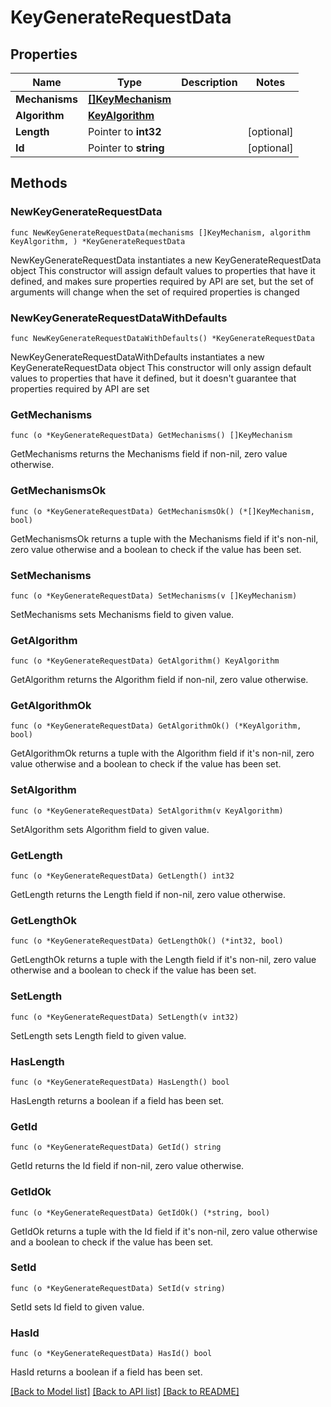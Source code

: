 # KeyGenerateRequestData

## Properties

Name | Type | Description | Notes
------------ | ------------- | ------------- | -------------
**Mechanisms** | [**[]KeyMechanism**](KeyMechanism.md) |  | 
**Algorithm** | [**KeyAlgorithm**](KeyAlgorithm.md) |  | 
**Length** | Pointer to **int32** |  | [optional] 
**Id** | Pointer to **string** |  | [optional] 

## Methods

### NewKeyGenerateRequestData

`func NewKeyGenerateRequestData(mechanisms []KeyMechanism, algorithm KeyAlgorithm, ) *KeyGenerateRequestData`

NewKeyGenerateRequestData instantiates a new KeyGenerateRequestData object
This constructor will assign default values to properties that have it defined,
and makes sure properties required by API are set, but the set of arguments
will change when the set of required properties is changed

### NewKeyGenerateRequestDataWithDefaults

`func NewKeyGenerateRequestDataWithDefaults() *KeyGenerateRequestData`

NewKeyGenerateRequestDataWithDefaults instantiates a new KeyGenerateRequestData object
This constructor will only assign default values to properties that have it defined,
but it doesn't guarantee that properties required by API are set

### GetMechanisms

`func (o *KeyGenerateRequestData) GetMechanisms() []KeyMechanism`

GetMechanisms returns the Mechanisms field if non-nil, zero value otherwise.

### GetMechanismsOk

`func (o *KeyGenerateRequestData) GetMechanismsOk() (*[]KeyMechanism, bool)`

GetMechanismsOk returns a tuple with the Mechanisms field if it's non-nil, zero value otherwise
and a boolean to check if the value has been set.

### SetMechanisms

`func (o *KeyGenerateRequestData) SetMechanisms(v []KeyMechanism)`

SetMechanisms sets Mechanisms field to given value.


### GetAlgorithm

`func (o *KeyGenerateRequestData) GetAlgorithm() KeyAlgorithm`

GetAlgorithm returns the Algorithm field if non-nil, zero value otherwise.

### GetAlgorithmOk

`func (o *KeyGenerateRequestData) GetAlgorithmOk() (*KeyAlgorithm, bool)`

GetAlgorithmOk returns a tuple with the Algorithm field if it's non-nil, zero value otherwise
and a boolean to check if the value has been set.

### SetAlgorithm

`func (o *KeyGenerateRequestData) SetAlgorithm(v KeyAlgorithm)`

SetAlgorithm sets Algorithm field to given value.


### GetLength

`func (o *KeyGenerateRequestData) GetLength() int32`

GetLength returns the Length field if non-nil, zero value otherwise.

### GetLengthOk

`func (o *KeyGenerateRequestData) GetLengthOk() (*int32, bool)`

GetLengthOk returns a tuple with the Length field if it's non-nil, zero value otherwise
and a boolean to check if the value has been set.

### SetLength

`func (o *KeyGenerateRequestData) SetLength(v int32)`

SetLength sets Length field to given value.

### HasLength

`func (o *KeyGenerateRequestData) HasLength() bool`

HasLength returns a boolean if a field has been set.

### GetId

`func (o *KeyGenerateRequestData) GetId() string`

GetId returns the Id field if non-nil, zero value otherwise.

### GetIdOk

`func (o *KeyGenerateRequestData) GetIdOk() (*string, bool)`

GetIdOk returns a tuple with the Id field if it's non-nil, zero value otherwise
and a boolean to check if the value has been set.

### SetId

`func (o *KeyGenerateRequestData) SetId(v string)`

SetId sets Id field to given value.

### HasId

`func (o *KeyGenerateRequestData) HasId() bool`

HasId returns a boolean if a field has been set.


[[Back to Model list]](../README.md#documentation-for-models) [[Back to API list]](../README.md#documentation-for-api-endpoints) [[Back to README]](../README.md)


